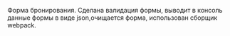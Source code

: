 Форма бронирования. 
Сделана валидация формы, выводит в консоль данные формы в виде json,очищается форма, использован сборщик webpack.
